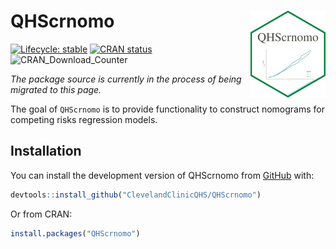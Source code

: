 
<!-- README.md is generated from README.Rmd. Please edit that file -->

# QHScrnomo <img src="man/figures/logo.png" align="right" height="139" />

<!-- badges: start -->

[![Lifecycle:
stable](https://img.shields.io/badge/lifecycle-stable-brightgreen.svg)](https://lifecycle.r-lib.org/articles/stages.html#stable)
[![CRAN
status](https://www.r-pkg.org/badges/version/QHScrnomo)](https://CRAN.R-project.org/package=QHScrnomo)
![CRAN_Download_Counter](http://cranlogs.r-pkg.org/badges/grand-total/QHScrnomo)
<!-- badges: end -->

*The package source is currently in the process of being migrated to
this page.*

The goal of `QHScrnomo` is to provide functionality to construct
nomograms for competing risks regression models.

## Installation

You can install the development version of QHScrnomo from
[GitHub](https://github.com/) with:

``` r
devtools::install_github("ClevelandClinicQHS/QHScrnomo")
```

Or from CRAN:

``` r
install.packages("QHScrnomo")
```

